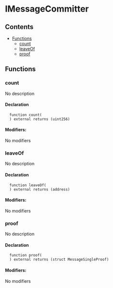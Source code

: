 # IMessageCommitter





## Contents
<!-- START doctoc generated TOC please keep comment here to allow auto update -->
<!-- DON'T EDIT THIS SECTION, INSTEAD RE-RUN doctoc TO UPDATE -->

- [Functions](#functions)
  - [count](#count)
  - [leaveOf](#leaveof)
  - [proof](#proof)

<!-- END doctoc generated TOC please keep comment here to allow auto update -->




## Functions

### count
No description


#### Declaration
```solidity
  function count(
  ) external returns (uint256)
```

#### Modifiers:
No modifiers



### leaveOf
No description


#### Declaration
```solidity
  function leaveOf(
  ) external returns (address)
```

#### Modifiers:
No modifiers



### proof
No description


#### Declaration
```solidity
  function proof(
  ) external returns (struct MessageSingleProof)
```

#### Modifiers:
No modifiers





